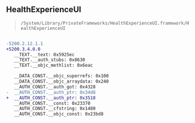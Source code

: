 ## HealthExperienceUI

> `/System/Library/PrivateFrameworks/HealthExperienceUI.framework/HealthExperienceUI`

```diff

-5200.2.12.1.1
+5200.3.4.0.0
   __TEXT.__text: 0x5925ec
   __TEXT.__auth_stubs: 0x8630
   __TEXT.__objc_methlist: 0x6eac

   __DATA_CONST.__objc_superrefs: 0x100
   __DATA_CONST.__objc_arraydata: 0x240
   __AUTH_CONST.__auth_got: 0x4328
-  __AUTH_CONST.__auth_ptr: 0x34d8
+  __AUTH_CONST.__auth_ptr: 0x3518
   __AUTH_CONST.__const: 0x23370
   __AUTH_CONST.__cfstring: 0x1480
   __AUTH_CONST.__objc_const: 0x23bd8

```
